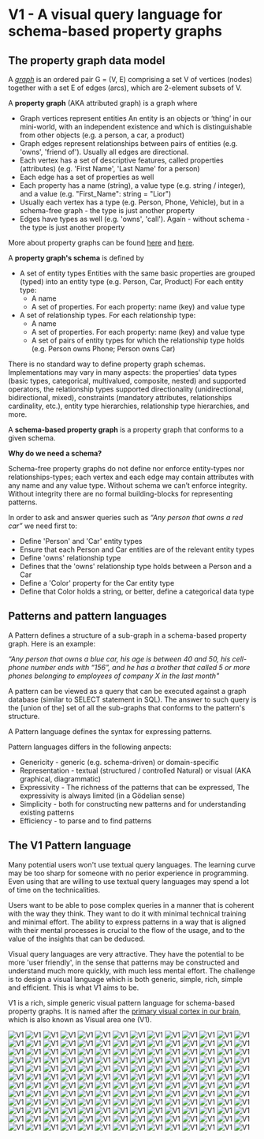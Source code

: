 # V1 - A visual query language for schema-based property graphs

## The property graph data model

A [*graph*](https://en.wikipedia.org/wiki/Graph_(discrete_mathematics)) is an ordered pair G = (V, E) comprising a set V of vertices (nodes) together with a set E of edges (arcs), which are 2-element subsets of V.

A **property graph** (AKA attributed graph) is a graph where

- Graph vertices represent entities
  An entity is an objects or ‘thing’ in our mini-world, with an independent existence and which is distinguishable from other objects (e.g. a person, a car, a product)
- Graph edges represent relationships between pairs of entities (e.g. 'owns', 'friend of'). Usually all edges are directional.
- Each vertex has a set of descriptive features, called properties (attributes) (e.g. 'First Name', 'Last Name' for a person)
- Each edge has a set of properties as well
- Each property has a name (string), a value type (e.g. string  / integer), and a value (e.g. "First_Name": string = "Lior")
- Usually each vertex has a type (e.g. Person, Phone, Vehicle), but in a schema-free graph - the type is just another property
- Edges have types as well (e.g. 'owns', 'call'). Again - without schema - the type is just another property

More about property graphs can be found [here](http://tinkerpop.apache.org/docs/current/reference/) and [here](https://neo4j.com/developer/graph-database/).

A **property graph's schema** is defined by

- A set of entity types
  Entities with the same basic properties are grouped (typed) into an entity type (e.g. Person, Car, Product)
  For each entity type: 
  - A name 
  - A set of properties. For each property: name (key) and value type
- A set of relationship types. For each relationship type:
  - A name
  - A set of properties. For each property: name (key) and value type
  - A set of pairs of entity types for which the relationship type holds (e.g. Person owns Phone; Person owns Car)

There is no standard way to define property graph schemas. Implementations may vary in many aspects: the properties' data types (basic types, categorical, multivalued, composite, nested) and supported operators, the relationship types supported directionality (unidirectional, bidirectional, mixed), constraints (mandatory attributes, relationships cardinality, etc.), entity type hierarchies, relationship type hierarchies, and more.

A **schema-based property graph** is a property graph that conforms to a given schema.

**Why do we need a schema?**

Schema-free property graphs do not define nor enforce entity-types nor relationships-types; each vertex and each edge may contain attributes with any name and any value type. Without schema we can’t enforce integrity. Without integrity there are no formal building-blocks for representing patterns.

In order to ask and answer queries such as *“Any person that owns a red car”* we need first to:
- Define 'Person' and 'Car' entity types
- Ensure that each Person and Car entities are of the relevant entity types
- Define 'owns' relationship type
- Defines that the 'owns' relationship type holds between a Person and a Car
- Define a 'Color' property for the Car entity type
- Define that Color holds a string, or better, define a categorical data type

## Patterns and pattern languages

A Pattern defines a structure of a sub-graph in a schema-based property graph. Here is an example:

*“Any person that owns a blue car, his age is between 40 and 50, his cell-phone number ends with “156”, and he has a brother that called 5 or more phones belonging to employees of company X in the last month"*

A pattern can be viewed as a query that can be executed against a graph database (similar to SELECT statement in SQL). The answer to such query is the [union of the] set of all the sub-graphs that conforms to the pattern's structure.

A Pattern language defines the syntax for expressing patterns.

Pattern languages differs in the following anpects:
- Genericity - generic (e.g. schema-driven) or domain-specific
- Representation - textual (structured / controlled Natural) or visual (AKA graphical, diagrammatic)
- Expressivity - The richness of the patterns that can be expressed, The expressivity is always limited (in a Gödelian sense)
- Simplicity -  both for constructing new patterns and for understanding existing patterns
- Efficiency - to parse and to find patterns

## The V1 Pattern language

Many potential users won't use textual query languages. The learning curve may be too sharp for someone with no perior experience in programming. Even using that are willing to use textual query languages may spend a lot of time on the technicalities. 

Users want to be able to pose complex queries in a manner that is coherent with the way they think. They want to do it with minimal technical training and minimal effort. The ability to express patterns in a way that is aligned with their mental processes is crucial to the flow of the usage, and to the value of the insights that can be deduced.

Visual query languages are very attractive. They have the potential to be more 'user friendly', in the sense that patterns may be constructed and understand much more quickly, with much less mental effort. The  challenge is to design a visual language which is both generic, simple, rich, simple and efficient. This is what V1 aims to be. 

V1 is a rich, simple generic visual pattern language for schema-based property graphs. It is named after the [primary visual cortex in our brain](https://en.wikipedia.org/wiki/Visual_cortex), which is also known as Visual area one (V1).






![V1](https://raw.githubusercontent.com/LiorKogan/V1/master/Pictures/Q001.png)
![V1](https://raw.githubusercontent.com/LiorKogan/V1/master/Pictures/Q002.png)
![V1](https://raw.githubusercontent.com/LiorKogan/V1/master/Pictures/Q003-1.png)
![V1](https://raw.githubusercontent.com/LiorKogan/V1/master/Pictures/Q003-2.png)
![V1](https://raw.githubusercontent.com/LiorKogan/V1/master/Pictures/Q004.png)
![V1](https://raw.githubusercontent.com/LiorKogan/V1/master/Pictures/Q005.png)
![V1](https://raw.githubusercontent.com/LiorKogan/V1/master/Pictures/Q006.png)
![V1](https://raw.githubusercontent.com/LiorKogan/V1/master/Pictures/Q007.png)
![V1](https://raw.githubusercontent.com/LiorKogan/V1/master/Pictures/Q008.png)
![V1](https://raw.githubusercontent.com/LiorKogan/V1/master/Pictures/Q009.png)
![V1](https://raw.githubusercontent.com/LiorKogan/V1/master/Pictures/Q010.png)
![V1](https://raw.githubusercontent.com/LiorKogan/V1/master/Pictures/Q011.png)
![V1](https://raw.githubusercontent.com/LiorKogan/V1/master/Pictures/Q012.png)
![V1](https://raw.githubusercontent.com/LiorKogan/V1/master/Pictures/Q013.png)
![V1](https://raw.githubusercontent.com/LiorKogan/V1/master/Pictures/Q014.png)
![V1](https://raw.githubusercontent.com/LiorKogan/V1/master/Pictures/Q015.png)
![V1](https://raw.githubusercontent.com/LiorKogan/V1/master/Pictures/Q016.png)
![V1](https://raw.githubusercontent.com/LiorKogan/V1/master/Pictures/Q017.png)
![V1](https://raw.githubusercontent.com/LiorKogan/V1/master/Pictures/Q018.png)
![V1](https://raw.githubusercontent.com/LiorKogan/V1/master/Pictures/Q019.png)
![V1](https://raw.githubusercontent.com/LiorKogan/V1/master/Pictures/Q020-1.png)
![V1](https://raw.githubusercontent.com/LiorKogan/V1/master/Pictures/Q020-2.png)
![V1](https://raw.githubusercontent.com/LiorKogan/V1/master/Pictures/Q021-1.png)
![V1](https://raw.githubusercontent.com/LiorKogan/V1/master/Pictures/Q021-2.png)
![V1](https://raw.githubusercontent.com/LiorKogan/V1/master/Pictures/Q022.png)
![V1](https://raw.githubusercontent.com/LiorKogan/V1/master/Pictures/Q023.png)
![V1](https://raw.githubusercontent.com/LiorKogan/V1/master/Pictures/Q024.png)
![V1](https://raw.githubusercontent.com/LiorKogan/V1/master/Pictures/Q025-1.png)
![V1](https://raw.githubusercontent.com/LiorKogan/V1/master/Pictures/Q025-2.png)
![V1](https://raw.githubusercontent.com/LiorKogan/V1/master/Pictures/Q026-1.png)
![V1](https://raw.githubusercontent.com/LiorKogan/V1/master/Pictures/Q026-2.png)
![V1](https://raw.githubusercontent.com/LiorKogan/V1/master/Pictures/Q026-3.png)
![V1](https://raw.githubusercontent.com/LiorKogan/V1/master/Pictures/Q026-4.png)
![V1](https://raw.githubusercontent.com/LiorKogan/V1/master/Pictures/Q027.png)
![V1](https://raw.githubusercontent.com/LiorKogan/V1/master/Pictures/Q028.png)
![V1](https://raw.githubusercontent.com/LiorKogan/V1/master/Pictures/Q029-1.png)
![V1](https://raw.githubusercontent.com/LiorKogan/V1/master/Pictures/Q029-2.png)
![V1](https://raw.githubusercontent.com/LiorKogan/V1/master/Pictures/Q030-1.png)
![V1](https://raw.githubusercontent.com/LiorKogan/V1/master/Pictures/Q030-2.png)
![V1](https://raw.githubusercontent.com/LiorKogan/V1/master/Pictures/Q031.png)
![V1](https://raw.githubusercontent.com/LiorKogan/V1/master/Pictures/Q032.png)
![V1](https://raw.githubusercontent.com/LiorKogan/V1/master/Pictures/Q033.png)
![V1](https://raw.githubusercontent.com/LiorKogan/V1/master/Pictures/Q034.png)
![V1](https://raw.githubusercontent.com/LiorKogan/V1/master/Pictures/Q035.png)
![V1](https://raw.githubusercontent.com/LiorKogan/V1/master/Pictures/Q036.png)
![V1](https://raw.githubusercontent.com/LiorKogan/V1/master/Pictures/Q037.png)
![V1](https://raw.githubusercontent.com/LiorKogan/V1/master/Pictures/Q038.png)
![V1](https://raw.githubusercontent.com/LiorKogan/V1/master/Pictures/Q039.png)
![V1](https://raw.githubusercontent.com/LiorKogan/V1/master/Pictures/Q040.png)
![V1](https://raw.githubusercontent.com/LiorKogan/V1/master/Pictures/Q041.png)
![V1](https://raw.githubusercontent.com/LiorKogan/V1/master/Pictures/Q042.png)
![V1](https://raw.githubusercontent.com/LiorKogan/V1/master/Pictures/Q043.png)
![V1](https://raw.githubusercontent.com/LiorKogan/V1/master/Pictures/Q044.png)
![V1](https://raw.githubusercontent.com/LiorKogan/V1/master/Pictures/Q045.png)
![V1](https://raw.githubusercontent.com/LiorKogan/V1/master/Pictures/Q046.png)
![V1](https://raw.githubusercontent.com/LiorKogan/V1/master/Pictures/Q047.png)
![V1](https://raw.githubusercontent.com/LiorKogan/V1/master/Pictures/Q048.png)
![V1](https://raw.githubusercontent.com/LiorKogan/V1/master/Pictures/Q049.png)
![V1](https://raw.githubusercontent.com/LiorKogan/V1/master/Pictures/Q050.png)
![V1](https://raw.githubusercontent.com/LiorKogan/V1/master/Pictures/Q051.png)
![V1](https://raw.githubusercontent.com/LiorKogan/V1/master/Pictures/Q052.png)
![V1](https://raw.githubusercontent.com/LiorKogan/V1/master/Pictures/Q053.png)
![V1](https://raw.githubusercontent.com/LiorKogan/V1/master/Pictures/Q054.png)
![V1](https://raw.githubusercontent.com/LiorKogan/V1/master/Pictures/Q055.png)
![V1](https://raw.githubusercontent.com/LiorKogan/V1/master/Pictures/Q056.png)
![V1](https://raw.githubusercontent.com/LiorKogan/V1/master/Pictures/Q057.png)
![V1](https://raw.githubusercontent.com/LiorKogan/V1/master/Pictures/Q058.png)
![V1](https://raw.githubusercontent.com/LiorKogan/V1/master/Pictures/Q059.png)
![V1](https://raw.githubusercontent.com/LiorKogan/V1/master/Pictures/Q060.png)
![V1](https://raw.githubusercontent.com/LiorKogan/V1/master/Pictures/Q061.png)
![V1](https://raw.githubusercontent.com/LiorKogan/V1/master/Pictures/Q062.png)
![V1](https://raw.githubusercontent.com/LiorKogan/V1/master/Pictures/Q063.png)
![V1](https://raw.githubusercontent.com/LiorKogan/V1/master/Pictures/Q064.png)
![V1](https://raw.githubusercontent.com/LiorKogan/V1/master/Pictures/Q065.png)
![V1](https://raw.githubusercontent.com/LiorKogan/V1/master/Pictures/Q066.png)
![V1](https://raw.githubusercontent.com/LiorKogan/V1/master/Pictures/Q067.png)
![V1](https://raw.githubusercontent.com/LiorKogan/V1/master/Pictures/Q068.png)
![V1](https://raw.githubusercontent.com/LiorKogan/V1/master/Pictures/Q069.png)
![V1](https://raw.githubusercontent.com/LiorKogan/V1/master/Pictures/Q070.png)
![V1](https://raw.githubusercontent.com/LiorKogan/V1/master/Pictures/Q071.png)
![V1](https://raw.githubusercontent.com/LiorKogan/V1/master/Pictures/Q072.png)
![V1](https://raw.githubusercontent.com/LiorKogan/V1/master/Pictures/Q073.png)
![V1](https://raw.githubusercontent.com/LiorKogan/V1/master/Pictures/Q074.png)
![V1](https://raw.githubusercontent.com/LiorKogan/V1/master/Pictures/Q075.png)
![V1](https://raw.githubusercontent.com/LiorKogan/V1/master/Pictures/Q076.png)
![V1](https://raw.githubusercontent.com/LiorKogan/V1/master/Pictures/Q077.png)
![V1](https://raw.githubusercontent.com/LiorKogan/V1/master/Pictures/Q078.png)
![V1](https://raw.githubusercontent.com/LiorKogan/V1/master/Pictures/Q079.png)
![V1](https://raw.githubusercontent.com/LiorKogan/V1/master/Pictures/Q080.png)
![V1](https://raw.githubusercontent.com/LiorKogan/V1/master/Pictures/Q081.png)
![V1](https://raw.githubusercontent.com/LiorKogan/V1/master/Pictures/Q082.png)
![V1](https://raw.githubusercontent.com/LiorKogan/V1/master/Pictures/Q083.png)
![V1](https://raw.githubusercontent.com/LiorKogan/V1/master/Pictures/Q084.png)
![V1](https://raw.githubusercontent.com/LiorKogan/V1/master/Pictures/Q085.png)
![V1](https://raw.githubusercontent.com/LiorKogan/V1/master/Pictures/Q086.png)
![V1](https://raw.githubusercontent.com/LiorKogan/V1/master/Pictures/Q087.png)
![V1](https://raw.githubusercontent.com/LiorKogan/V1/master/Pictures/Q088.png)
![V1](https://raw.githubusercontent.com/LiorKogan/V1/master/Pictures/Q089.png)
![V1](https://raw.githubusercontent.com/LiorKogan/V1/master/Pictures/Q090.png)
![V1](https://raw.githubusercontent.com/LiorKogan/V1/master/Pictures/Q091.png)
![V1](https://raw.githubusercontent.com/LiorKogan/V1/master/Pictures/Q092.png)
![V1](https://raw.githubusercontent.com/LiorKogan/V1/master/Pictures/Q093.png)
![V1](https://raw.githubusercontent.com/LiorKogan/V1/master/Pictures/Q094.png)
![V1](https://raw.githubusercontent.com/LiorKogan/V1/master/Pictures/Q095.png)
![V1](https://raw.githubusercontent.com/LiorKogan/V1/master/Pictures/Q096.png)
![V1](https://raw.githubusercontent.com/LiorKogan/V1/master/Pictures/Q097.png)
![V1](https://raw.githubusercontent.com/LiorKogan/V1/master/Pictures/Q098.png)
![V1](https://raw.githubusercontent.com/LiorKogan/V1/master/Pictures/Q099.png)
![V1](https://raw.githubusercontent.com/LiorKogan/V1/master/Pictures/Q100.png)
![V1](https://raw.githubusercontent.com/LiorKogan/V1/master/Pictures/Q101.png)
![V1](https://raw.githubusercontent.com/LiorKogan/V1/master/Pictures/Q102.png)
![V1](https://raw.githubusercontent.com/LiorKogan/V1/master/Pictures/Q103.png)
![V1](https://raw.githubusercontent.com/LiorKogan/V1/master/Pictures/Q104.png)
![V1](https://raw.githubusercontent.com/LiorKogan/V1/master/Pictures/Q105.png)
![V1](https://raw.githubusercontent.com/LiorKogan/V1/master/Pictures/Q106.png)
![V1](https://raw.githubusercontent.com/LiorKogan/V1/master/Pictures/Q107.png)
![V1](https://raw.githubusercontent.com/LiorKogan/V1/master/Pictures/Q108.png)
![V1](https://raw.githubusercontent.com/LiorKogan/V1/master/Pictures/Q109.png)
![V1](https://raw.githubusercontent.com/LiorKogan/V1/master/Pictures/Q110.png)
![V1](https://raw.githubusercontent.com/LiorKogan/V1/master/Pictures/Q111.png)
![V1](https://raw.githubusercontent.com/LiorKogan/V1/master/Pictures/Q112.png)
![V1](https://raw.githubusercontent.com/LiorKogan/V1/master/Pictures/Q113.png)
![V1](https://raw.githubusercontent.com/LiorKogan/V1/master/Pictures/Q114.png)
![V1](https://raw.githubusercontent.com/LiorKogan/V1/master/Pictures/Q115.png)
![V1](https://raw.githubusercontent.com/LiorKogan/V1/master/Pictures/Q116.png)
![V1](https://raw.githubusercontent.com/LiorKogan/V1/master/Pictures/Q117.png)
![V1](https://raw.githubusercontent.com/LiorKogan/V1/master/Pictures/Q118.png)
![V1](https://raw.githubusercontent.com/LiorKogan/V1/master/Pictures/Q119.png)
![V1](https://raw.githubusercontent.com/LiorKogan/V1/master/Pictures/Q120.png)
![V1](https://raw.githubusercontent.com/LiorKogan/V1/master/Pictures/Q121.png)
![V1](https://raw.githubusercontent.com/LiorKogan/V1/master/Pictures/Q122.png)
![V1](https://raw.githubusercontent.com/LiorKogan/V1/master/Pictures/Q123.png)
![V1](https://raw.githubusercontent.com/LiorKogan/V1/master/Pictures/Q124.png)
![V1](https://raw.githubusercontent.com/LiorKogan/V1/master/Pictures/Q125.png)
![V1](https://raw.githubusercontent.com/LiorKogan/V1/master/Pictures/Q126.png)
![V1](https://raw.githubusercontent.com/LiorKogan/V1/master/Pictures/Q127.png)
![V1](https://raw.githubusercontent.com/LiorKogan/V1/master/Pictures/Q128.png)
![V1](https://raw.githubusercontent.com/LiorKogan/V1/master/Pictures/Q129.png)
![V1](https://raw.githubusercontent.com/LiorKogan/V1/master/Pictures/Q130.png)
![V1](https://raw.githubusercontent.com/LiorKogan/V1/master/Pictures/Q131.png)
![V1](https://raw.githubusercontent.com/LiorKogan/V1/master/Pictures/Q132.png)
![V1](https://raw.githubusercontent.com/LiorKogan/V1/master/Pictures/Q133.png)
![V1](https://raw.githubusercontent.com/LiorKogan/V1/master/Pictures/Q134.png)
![V1](https://raw.githubusercontent.com/LiorKogan/V1/master/Pictures/Q135.png)
![V1](https://raw.githubusercontent.com/LiorKogan/V1/master/Pictures/Q136.png)
![V1](https://raw.githubusercontent.com/LiorKogan/V1/master/Pictures/Q137.png)
![V1](https://raw.githubusercontent.com/LiorKogan/V1/master/Pictures/Q138.png)
![V1](https://raw.githubusercontent.com/LiorKogan/V1/master/Pictures/Q139.png)
![V1](https://raw.githubusercontent.com/LiorKogan/V1/master/Pictures/Q140.png)
![V1](https://raw.githubusercontent.com/LiorKogan/V1/master/Pictures/Q141.png)
![V1](https://raw.githubusercontent.com/LiorKogan/V1/master/Pictures/Q142.png)
![V1](https://raw.githubusercontent.com/LiorKogan/V1/master/Pictures/Q143.png)
![V1](https://raw.githubusercontent.com/LiorKogan/V1/master/Pictures/Q144.png)
![V1](https://raw.githubusercontent.com/LiorKogan/V1/master/Pictures/Q145.png)
![V1](https://raw.githubusercontent.com/LiorKogan/V1/master/Pictures/Q146.png)
![V1](https://raw.githubusercontent.com/LiorKogan/V1/master/Pictures/Q147.png)
![V1](https://raw.githubusercontent.com/LiorKogan/V1/master/Pictures/Q148.png)
![V1](https://raw.githubusercontent.com/LiorKogan/V1/master/Pictures/Q149.png)
![V1](https://raw.githubusercontent.com/LiorKogan/V1/master/Pictures/Q150.png)
![V1](https://raw.githubusercontent.com/LiorKogan/V1/master/Pictures/Q151.png)
![V1](https://raw.githubusercontent.com/LiorKogan/V1/master/Pictures/Q152.png)
![V1](https://raw.githubusercontent.com/LiorKogan/V1/master/Pictures/Q153.png)
![V1](https://raw.githubusercontent.com/LiorKogan/V1/master/Pictures/Q154.png)
![V1](https://raw.githubusercontent.com/LiorKogan/V1/master/Pictures/Q155.png)
![V1](https://raw.githubusercontent.com/LiorKogan/V1/master/Pictures/Q156.png)
![V1](https://raw.githubusercontent.com/LiorKogan/V1/master/Pictures/Q157.png)
![V1](https://raw.githubusercontent.com/LiorKogan/V1/master/Pictures/Q158.png)
![V1](https://raw.githubusercontent.com/LiorKogan/V1/master/Pictures/Q159.png)
